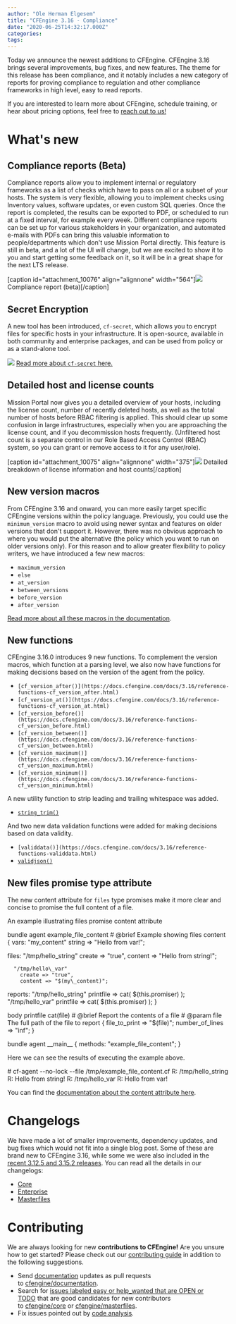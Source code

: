 ```yaml
---
author: "Ole Herman Elgesem"
title: "CFEngine 3.16 - Compliance"
date: "2020-06-25T14:32:17.000Z"
categories: 
tags: 
---
```


Today we announce the newest additions to CFEngine. CFEngine 3.16 brings several improvements, bug fixes, and new features. The theme for this release has been compliance, and it notably includes a new category of reports for proving compliance to regulation and other compliance frameworks in high level, easy to read reports.

If you are interested to learn more about CFEngine, schedule training, or hear about pricing options, feel free to [reach out to us!](https://cfengine.com/engage/contact/)

# What's new

## Compliance reports (Beta)

Compliance reports allow you to implement internal or regulatory frameworks as a list of checks which have to pass on all or a subset of your hosts. The system is very flexible, allowing you to implement checks using Inventory values, software updates, or even custom SQL queries. Once the report is completed, the results can be exported to PDF, or scheduled to run at a fixed interval, for example every week. Different compliance reports can be set up for various stakeholders in your organization, and automated e-mails with PDFs can bring this valuable information to people/departments which don't use Mission Portal directly. This feature is still in beta, and a lot of the UI will change, but we are excited to show it to you and start getting some feedback on it, so it will be in a great shape for the next LTS release.

\[caption id="attachment\_10076" align="alignnone" width="564"\]![](images/Mission_Portal_Compliance-Infrastructure-compliance-564x800.png) Compliance report (beta)\[/caption\]

## Secret Encryption

A new tool has been introduced, `cf-secret`, which allows you to encrypt files for specific hosts in your infrastructure. It is open-source, available in both community and enterprise packages, and can be used from policy or as a stand-alone tool.

![](images/Screenshot-2020-06-25-at-09.18.17.png) [Read more about `cf-secret` here.](https://cfengine.com/company/blog-detail/cf-secret/)

## Detailed host and license counts

Mission Portal now gives you a detailed overview of your hosts, including the license count, number of recently deleted hosts, as well as the total number of hosts before RBAC filtering is applied. This should clear up some confusion in large infrastructures, especially when you are approaching the license count, and if you decommission hosts frequently. (Unfiltered host count is a separate control in our Role Based Access Control (RBAC) system, so you can grant or remove access to it for any user/role).

\[caption id="attachment\_10075" align="alignnone" width="375"\]![](images/Screenshot-2020-06-24-at-12.10.23.png) Detailed breakdown of license information and host counts\[/caption\]

## New version macros

From CFEngine 3.16 and onward, you can more easily target specific CFEngine versions within the policy language. Previously, you could use the `minimum_version` macro to avoid using newer syntax and features on older versions that don't support it. However, there was no obvious approach to where you would put the alternative (the policy which you want to run on older versions only). For this reason and to allow greater flexibility to policy writers, we have introduced a few new macros:

- `maximum_version`
- `else`
- `at_version`
- `between_versions`
- `before_version`
- `after_version`

[Read more about all these macros in the documentation](https://docs.cfengine.com/docs/3.16/reference-macros.html).

## New functions

CFEngine 3.16.0 introduces 9 new functions. To complement the version macros, which function at a parsing level, we also now have functions for making decisions based on the version of the agent from the policy.

- `[cf_version_after()](https://docs.cfengine.com/docs/3.16/reference-functions-cf_version_after.html)`
- `[cf_version_at()](https://docs.cfengine.com/docs/3.16/reference-functions-cf_version_at.html)`
- `[cf_version_before()](https://docs.cfengine.com/docs/3.16/reference-functions-cf_version_before.html)`
- `[cf_version_between()](https://docs.cfengine.com/docs/3.16/reference-functions-cf_version_between.html)`
- `[cf_version_maximum()](https://docs.cfengine.com/docs/3.16/reference-functions-cf_version_maximum.html)`
- `[cf_version_minimum()](https://docs.cfengine.com/docs/3.16/reference-functions-cf_version_minimum.html)`

A new utility function to strip leading and trailing whitespace was added.

- [`string_trim()`](https://docs.cfengine.com/docs/3.16/reference-functions-string_trim.html)

And two new data validation functions were added for making decisions based on data validity.

- `[validdata()](https://docs.cfengine.com/docs/3.16/reference-functions-validdata.html)`[](https://docs.cfengine.com/docs/3.16/reference-functions-validdata.html)
- [`validjson()`](https://docs.cfengine.com/docs/3.16/reference-functions-validjson.html)

## New files promise type attribute

The new content attribute for `files` type promises make it more clear and concise to promise the full content of a file.

An example illustrating files promise content attribute

bundle agent example\_file\_content
\# @brief Example showing files content
{
  vars:
      "my\_content"
        string => "Hello from var!";

  files:
      "/tmp/hello\_string"
        create => "true",
        content => "Hello from string!";

      "/tmp/hello\_var"
        create => "true",
        content => "$(my\_content)";

  reports:
      "/tmp/hello\_string"
        printfile => cat( $(this.promiser) );
      "/tmp/hello\_var"
        printfile => cat( $(this.promiser) );
}

body printfile cat(file)
\# @brief Report the contents of a file
\# @param file The full path of the file to report
{
        file\_to\_print => "$(file)";
        number\_of\_lines => "inf";
}

bundle agent \_\_main\_\_
{
  methods: "example\_file\_content";
}

Here we can see the results of executing the example above.

\# cf-agent --no-lock --file /tmp/example\_file\_content.cf
R: /tmp/hello\_string
R: Hello from string!
R: /tmp/hello\_var
R: Hello from var!

You can find the [documentation about the content attribute here](https://docs.cfengine.com/docs/3.16/reference-promise-types-files.html#content).

# Changelogs

We have made a lot of smaller improvements, dependency updates, and bug fixes which would not fit into a single blog post. Some of these are brand new to CFEngine 3.16, while some we were also included in the [recent 3.12.5 and 3.15.2 releases](https://cfengine.com/company/blog-detail/cfengine-3-12-5-and-3-15-2-released/). You can read all the details in our changelogs:

- [Core](https://docs.cfengine.com/docs/3.16/guide-latest-release-whatsnew-changelog-core.html)
- [Enterprise](https://docs.cfengine.com/docs/3.16/guide-latest-release-whatsnew-changelog-enterprise.html)
- [Masterfiles](https://docs.cfengine.com/docs/3.16/guide-latest-release-whatsnew-changelog-masterfiles-policy-framework.html)

# Contributing

We are always looking for new **contributions to CFEngine!** Are you unsure how to get started? Please check out our [contributing guide](https://github.com/cfengine/core/blob/master/CONTRIBUTING.md) in addition to the following suggestions.

- Send [documentation](https://docs.cfengine.com/) updates as pull requests to [cfengine/documentation](https://github.com/cfengine/documentation).
- Search for [issues labeled easy or help\_wanted that are OPEN or TODO](https://tracker.mender.io/issues/?jql=project%20%3D%20CFE%20AND%20status%20in%20(Open%2C%20%22To%20Do%22)%20AND%20labels%20in%20(easy%2C%20help_wanted)) that are good candidates for new contributors to [cfengine/core](https://github.com/cfengine/core) or [cfengine/masterfiles](https://github.com/cfengine/masterfiles).
- Fix issues pointed out by [code analysis](https://lgtm.com/projects/g/cfengine/core/alerts/).
